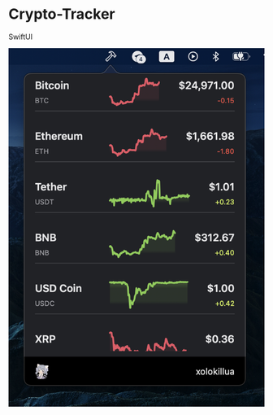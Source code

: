 # Crypto-Tracker
SwiftUI


![](https://github.com/nenapodhvate/Crypto-Tracker/blob/master/screen.png)
